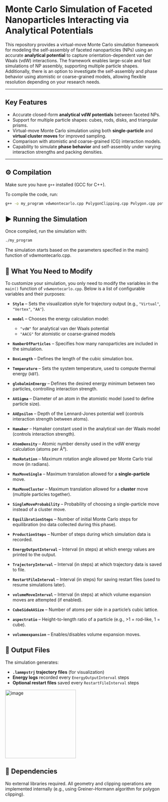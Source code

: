 # Monte Carlo Simulation of Faceted Nanoparticles Interacting via Analytical Potentials

This repository provides a virtual-move Monte Carlo simulation framework for modeling the self-assembly of faceted nanoparticles (NPs) using an accurate **analytical potential** to capture orientation-dependent van der Waals (vdW) interactions. The framework enables large-scale and fast simulations of NP assembly, supporting multiple particle shapes. Additionally, there is an option to investigate the self-assembly and phase behavior using atomistic or coarse-grained models, allowing flexible resolution depending on your research needs.

---

## Key Features

- Accurate closed-form **analytical vdW potentials** between faceted NPs.
- Support for multiple particle shapes: cubes, rods, disks, and triangular prisms.
- Virtual-move Monte Carlo simulation using both **single-particle** and **virtual cluster moves** for improved sampling.
- Comparison with atomistic and coarse-grained (CG) interaction models.
- Capability to simulate **phase behavior** and self-assembly under varying interaction strengths and packing densities.

---

## ⚙️ Compilation

Make sure you have `g++` installed (GCC for C++).

To compile the code, run:

```bash
g++ -o my_program vdwmontecarlo.cpp PolygonClipping.cpp Polygon.cpp potential_cal.cpp
```

## ▶️ Running the Simulation
Once compiled, run the simulation with:

```bash
./my_program
```

The simulation starts based on the parameters specified in the main() function of vdwmontecarlo.cpp.

## 🧠 What You Need to Modify

To customize your simulation, you only need to modify the variables in the `main()` function of `vdwmontecarlo.cpp`. Below is a list of configurable variables and their purposes:

- **`Style`** – Sets the visualization style for trajectory output (e.g., `"Virtual"`, `"Vertex"`, `"AA"`).

- **`model`** – Chooses the energy calculation model:  
  - `"vdW"` for analytical van der Waals potential  
  - `"AACG"` for atomistic or coarse-grained models

- **`NumberOfParticles`** – Specifies how many nanoparticles are included in the simulation.

- **`BoxLength`** – Defines the length of the cubic simulation box.

- **`Temperature`** – Sets the system temperature, used to compute thermal energy (`kBT`).

- **`globalminEnergy`** – Defines the desired energy minimum between two particles, controlling interaction strength.

- **`AASigma`** – Diameter of an atom in the atomistic model (used to define particle size).

- **`AAEpsilon`** – Depth of the Lennard-Jones potential well (controls interaction strength between atoms).

- **`Hamaker`** – Hamaker constant used in the analytical van der Waals model (controls interaction strength).

- **`AtomDensity`** – Atomic number density used in the vdW energy calculation (atoms per Å³).

- **`MaxRotation`** – Maximum rotation angle allowed per Monte Carlo trial move (in radians).

- **`MaxMoveSingle`** – Maximum translation allowed for a **single-particle** move.

- **`MaxMoveCluster`** – Maximum translation allowed for a **cluster** move (multiple particles together).

- **`SingleMoveProbability`** – Probability of choosing a single-particle move instead of a cluster move.

- **`EquilibrationSteps`** – Number of initial Monte Carlo steps for equilibration (no data collected during this phase).

- **`ProductionSteps`** – Number of steps during which simulation data is recorded.

- **`EnergyOutputInterval`** – Interval (in steps) at which energy values are printed to the output.

- **`TrajectoryInterval`** – Interval (in steps) at which trajectory data is saved to file.

- **`RestartFileInterval`** – Interval (in steps) for saving restart files (used to resume simulations later).

- **`volumeMoveInterval`** – Interval (in steps) at which volume expansion moves are attempted (if enabled).

- **`CubeSideAASize`** – Number of atoms per side in a particle’s cubic lattice.

- **`aspectratio`** – Height-to-length ratio of a particle (e.g., >1 = rod-like, 1 = cube).

- **`volumeexpansion`** – Enables/disables volume expansion moves.

## 📁 Output Files

The simulation generates:

- **`.lammpstrj` trajectory files** (for visualization)
- **Energy logs** recorded every `EnergyOutputInterval` steps
- **Optional restart files** saved every `RestartFileInterval` steps

<img width="226" height="218" alt="image" src="https://github.com/user-attachments/assets/3b4850c7-eee2-4b5c-b4c1-2cd7998f52f1" />

## 📝 Dependencies
No external libraries required. All geometry and clipping operations are implemented internally (e.g., using Greiner–Hormann algorithm for polygon clipping).


